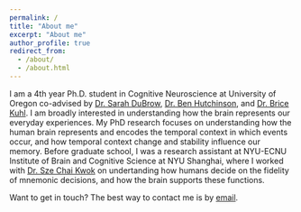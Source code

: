 ```yaml
---
permalink: /
title: "About me"
excerpt: "About me"
author_profile: true
redirect_from: 
  - /about/
  - /about.html
---
```



I am a 4th year Ph.D. student in Cognitive Neuroscience at University of Oregon co-advised by [Dr. Sarah DuBrow](https://www.dubrowlab.org/), [Dr. Ben Hutchinson](https://hulacon.uoregon.edu/), and [Dr. Brice Kuhl](https://kuhllab.com/). I am broadly interested in understanding how the brain represents our everyday experiences. My PhD research focuses on understanding how the human brain represents and encodes the temporal context in which events occur, and how temporal context change and stability influence our memory. Before graduate school, I was a research assistant at NYU-ECNU Institute of Brain and Cognitive Science at NYU Shanghai, where I worked with [Dr. Sze Chai Kwok](http://www.kwoklab.org/) on undertanding how humans decide on the fidelity of mnemonic decisions, and how the brain supports these functions.

Want to get in touch? The best way to contact me is by [email](mailto:futingz@uoregon.edu).
